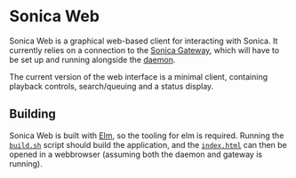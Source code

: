 # Sonica Web
Sonica Web is a graphical web-based client for interacting with Sonica.
It currently relies on a connection to the [Sonica Gateway](../gateway), which will have to be set up and running alongside the [daemon](../daemon).

The current version of the web interface is a minimal client, containing playback controls, search/queuing and a status display.

## Building
Sonica Web is built with [Elm](https://elm-lang.org/), so the tooling for elm is required.
Running the [`build.sh`](./build.sh) script should build the application, and the [`index.html`](./index.html) can then be opened in a webbrowser (assuming both the daemon and gateway is running).

